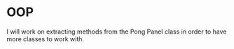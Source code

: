 # OOP

I will work on extracting methods from the Pong Panel class in order to have more classes to work with.
